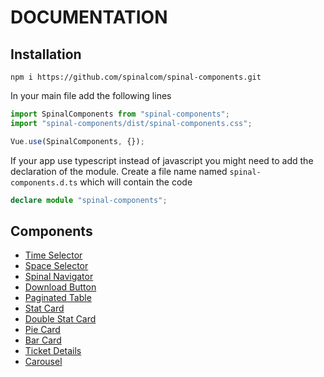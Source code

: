 # DOCUMENTATION

## Installation

```
npm i https://github.com/spinalcom/spinal-components.git
```

In your main file add the following lines

```javascript
import SpinalComponents from "spinal-components";
import "spinal-components/dist/spinal-components.css";

Vue.use(SpinalComponents, {});
```

If your app use typescript instead of javascript you might need to add the declaration of the module.
Create a file name named `spinal-components.d.ts` which will contain the code

```typescript
declare module "spinal-components";
```

## Components

- [Time Selector](time-selector.md)
- [Space Selector](space-selector.md)
- [Spinal Navigator](spinal-navigator.md)
- [Download Button](download-button.md)
- [Paginated Table](paginated-table.md)
- [Stat Card](stad-card.md)
- [Double Stat Card](double-stat-card.md)
- [Pie Card](pie-card.md)
- [Bar Card](bar-card.md)
- [Ticket Details](ticket-details.md)
- [Carousel](carousel.md)
